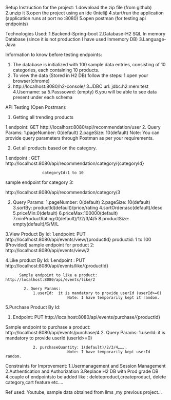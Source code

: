 Setup Instruction for the project:
1.download the zip file (from github)
2.unzip it
3.open the project using an ide (Intelij)
4.start/run the application (application runs at port no :8080)
5.open postman (for testing api endpoints)

Technologies Used:
1.Backend-Spring-boot
2.Database-H2 SQL In memory Database (since it is not production I have used Inmemory DB)
3.Language-Java

Information to know before testing endpoints:
1.	The database is initialized with 100 sample data entries, consisting of 10 categories, each containing 10 products.
2.	To view the data (Stored in H2 DB) follow the steps:
1.open your browser(chrome)
2. http://localhost:8080/h2-console/
3.JDBC url: jdbc:h2:mem:test
4.Username: sa
5.Passsowrd: (empty)
6.you will be able to see data present under each schema


API Testing (Open Postman):
1.	Getting all trending products 

1.endpoint: GET  http://localhost:8080/api/recommendation/user
2. Query Params:
                1.pageNumber:  0(default)
                 2.pageSize:    10(default)
Note: You can provide query parameters through Postman as per your requirements.

                
2.	Get all products based on the category.

1.endpoint : GET http://localhost:8080/api/recommendation/category/{categoryId}

                    categoryId:1 to 10
sample endpoint for category 3:

http://localhost:8080/api/recommendation/category/3

2. Query Params:
                1.pageNumber:  0(default)
                2.pageSize:    10(default)
                3.sortBy: productId(default)/price/rating
                4.sortOrder:asc(default)/desc
                5.priceMin:0(default)
                6.priceMax:100000(default)
                7.minProductRating:0(default)/1/2/3/4/5
                8.productSize: empty(default)/S/M/L




3.View Product By Id:
             1.endpoint: PUT http://localhost:8080/api/events/view/{productId}
                       productid: 1 to 100 (Provided)
                       sample endpoint for product 2: http://localhost:8080/api/events/view/2


4.Like product By Id:
          1.endpoint : PUT http://localhost:8080/api/events/like/{productId}

          Sample endpoint to like a product:  http://localhost:8080/api/events/like/2

            2. Query Params:
                1.userId:  it is mandatory to provide userId (userId>=0)
                               Note: I have temporarily kept it random.

   5.Purchase Product By Id:

1.	Endpoint: PUT http://localhost:8080/api/events/purchase/{productId}

Sample endpoint to purchase a product: http://localhost:8080/api/events/purchase/4
                 2. Query Params:
                1.userId:  it is mandatory to provide userId (userId>=0)
      
                2. purchaseQuantity: 1(default)/2/3/4……..
                               Note: I have temporarily kept userId random.


Constraints for Improvement:
1.Usermanagement and Session Management
2.Authentication and Authorization
3.Replace H2 DB with Prod grade DB
4.couple of endpointsto be added like : deleteproduct,createproduct, delete category,cart feature etc….

Ref used:
Youtube, sample data obtained from llms ,my previous project…
